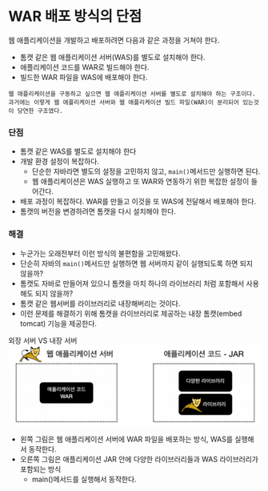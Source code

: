 # WAR 배포 방식의 단점

웹 애플리케이션을 개발하고 배포하려면 다음과 같은 과정을 거쳐야 한다.
- 톰캣 같은 웹 애플리케이션 서버(WAS)를 별도로 설치해야 한다.
- 애플리케이션 코드를 WAR로 빌드해야 한다.
- 빌드한 WAR 파일을 WAS에 배포해야 한다.

```text
웹 애플리케이션을 구동하고 싶으면 웹 애플리케이션 서버를 별도로 설치해야 하는 구조이다.
과거에는 이렇게 웹 애플리케이션 서버와 웹 애플리케이션 빌드 파일(WAR)이 분리되어 있는것이 당연한 구조였다.
```

### 단점 

- 톰캣 같은 WAS를 별도로 설치해야 한다
- 개발 환경 설정이 복잡하다.
  - 단순한 자바라면 별도의 설정을 고민하지 않고, ``main()``메서드만 실행하면 된다.
  - 웹 애플리케이션은 WAS 실행하고 또 WAR와 연동하기 위한 복잡한 설정이 들어간다.
- 배포 과정이 복잡하다. WAR를 만들고 이것을 또 WAS에 전달해서 배포해야 한다. 
- 톰캣의 버전을 변경하려면 톰캣을 다시 설치해야 한다.

### 해결 

- 누군가는 오래전부터 이런 방식의 불편함을 고민해왔다. 
- 단순히 자바의 ``main()``메서드만 실행하면 웹 서버까지 같이 실행되도록 하면 되지 않을까?
- 톰캣도 자바로 만들어져 있으니 톰캣을 마치 하나의 라이브러리 처럼 포함해서 사용해도 되지 않을까?
- 톰캣 같은 웹서버를 라이브러리로 내장해버리는 것이다.
- 이런 문제를 해결하기 위해 톰캣을 라이브러리로 제공하는 내장 톰캣(embed tomcat) 기능을 제공한다.

외장 서버 VS 내장 서버
![1.png](Image%2F1.png)
- 왼쪽 그림은 웹 애플리케이션 서버에 WAR 파일을 배포하는 방식, WAS를 실행해서 동작한다.
- 오른쪽 그림은 애플리케이션 JAR 안에 다양한 라이브러리들과 WAS 라이브러리가 포함되는 방식
  - main()메서드를 실행해서 동작한다.

